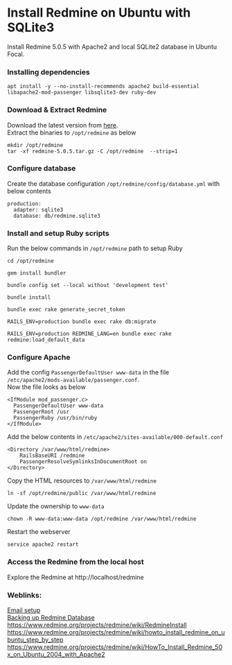 # Install Redmine on Ubuntu with SQLite3

Install Redmine 5.0.5 with Apache2 and local SQLite2 database in Ubuntu Focal.

### Installing dependencies
```
apt install -y --no-install-recommends apache2 build-essential libapache2-mod-passenger libsqlite3-dev ruby-dev
```
### Download & Extract Redmine
Download the latest version from [here](https://www.redmine.org/projects/redmine/wiki/Download).  
Extract the binaries to `/opt/redmine` as below
```
mkdir /opt/redmine
tar -xf redmine-5.0.5.tar.gz -C /opt/redmine  --strip=1
```
### Configure database
Create the database configuration `/opt/redmine/config/database.yml` with below contents
```
production:
  adapter: sqlite3
  database: db/redmine.sqlite3
```
### Install and setup Ruby scripts
Run the below commands in `/opt/redmine` path to setup Ruby
```
cd /opt/redmine

gem install bundler

bundle config set --local without 'development test' 

bundle install

bundle exec rake generate_secret_token

RAILS_ENV=production bundle exec rake db:migrate

RAILS_ENV=production REDMINE_LANG=en bundle exec rake redmine:load_default_data
```
### Configure Apache
Add the config `PassengerDefaultUser www-data` in the file `/etc/apache2/mods-available/passenger.conf`.  
Now the file looks as below
```
<IfModule mod_passenger.c>
  PassengerDefaultUser www-data
  PassengerRoot /usr
  PassengerRuby /usr/bin/ruby
</IfModule>
```
Add the below contents in `/etc/apache2/sites-available/000-default.conf`
```
<Directory /var/www/html/redmine>
    RailsBaseURI /redmine
    PassengerResolveSymlinksInDocumentRoot on
</Directory>
```
Copy the HTML resources to `/var/www/html/redmine`
```
ln -sf /opt/redmine/public /var/www/html/redmine
```
Update the ownership to `www-data`
```
chown -R www-data:www-data /opt/redmine /var/www/html/redmine
```
Restart the webserver
```
service apache2 restart
```

### Access the Redmine from the local host
Explore the Redmine at http://localhost/redmine

### Weblinks:
[Email setup](https://www.redmine.org/projects/redmine/wiki/howto_install_redmine_on_ubuntu_step_by_step#Email-setup)  
[Backing up Redmine Database](https://www.redmine.org/projects/redmine/wiki/howto_install_redmine_on_ubuntu_step_by_step#Backing-up-Redmine)  
https://www.redmine.org/projects/redmine/wiki/RedmineInstall
https://www.redmine.org/projects/redmine/wiki/howto_install_redmine_on_ubuntu_step_by_step
https://www.redmine.org/projects/redmine/wiki/HowTo_Install_Redmine_50x_on_Ubuntu_2004_with_Apache2

